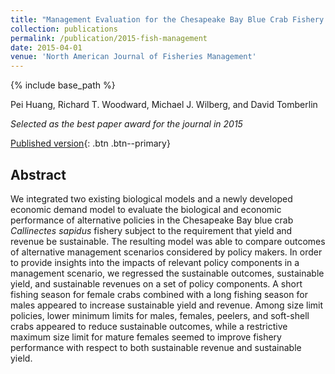 ```yaml
---
title: "Management Evaluation for the Chesapeake Bay Blue Crab Fishery: An Integrated Bioeconomic Approach"
collection: publications
permalink: /publication/2015-fish-management
date: 2015-04-01
venue: 'North American Journal of Fisheries Management'
---
```

{% include base_path %}

Pei Huang, Richard T. Woodward, Michael J. Wilberg, and David Tomberlin

*Selected as the best paper award for the journal in 2015*

[Published version](https://www.tandfonline.com/doi/abs/10.1080/02755947.2014.986342){: .btn .btn--primary}

## Abstract

We integrated two existing biological models and a newly developed economic demand model to evaluate the biological and economic performance of alternative policies in the Chesapeake Bay blue crab *Callinectes sapidus* fishery subject to the requirement that yield and revenue be sustainable. The resulting model was able to compare outcomes of alternative management scenarios considered by policy makers. In order to provide insights into the impacts of relevant policy components in a management scenario, we regressed the sustainable outcomes, sustainable yield, and sustainable revenues on a set of policy components. A short fishing season for female crabs combined with a long fishing season for males appeared to increase sustainable yield and revenue. Among size limit policies, lower minimum limits for males, females, peelers, and soft-shell crabs appeared to reduce sustainable outcomes, while a restrictive maximum size limit for mature females seemed to improve fishery performance with respect to both sustainable revenue and sustainable yield.